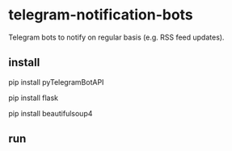 # telegram-notification-bots
Telegram bots to notify on regular basis (e.g. RSS feed updates).


## install

pip install pyTelegramBotAPI

pip install flask

pip install beautifulsoup4

## run